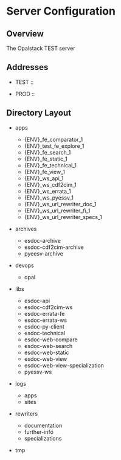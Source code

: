 # Server Configuration

## Overview

The Opalstack TEST server

## Addresses

- TEST :: 

- PROD :: 


## Directory Layout

- apps
    - {ENV}_fe_comparator_1
    - {ENV}_test_fe_explore_1
    - {ENV}_fe_search_1
    - {ENV}_fe_static_1
    - {ENV}_fe_technical_1
    - {ENV}_fe_view_1
    - {ENV}_ws_api_1
    - {ENV}_ws_cdf2cim_1
    - {ENV}_ws_errata_1
    - {ENV}_ws_pyessv_1
    - {ENV}_ws_url_rewriter_doc_1
    - {ENV}_ws_url_rewriter_fi_1
    - {ENV}_ws_url_rewriter_specs_1

- archives
    - esdoc-archive
    - esdoc-cdf2cim-archive
    - pyeesv-archive

- devops
    - opal

- libs
    - esdoc-api
    - esdoc-cdf2cim-ws    
    - esdoc-errata-fe
    - esdoc-errata-ws
    - esdoc-py-client
    - esdoc-technical
    - esdoc-web-compare
    - esdoc-web-search
    - esdoc-web-static
    - esdoc-web-view
    - esdoc-web-view-specialization
    - pyessv-ws

- logs
    - apps
    - sites

- rewriters
    - documentation
    - further-info
    - specializations

- tmp
